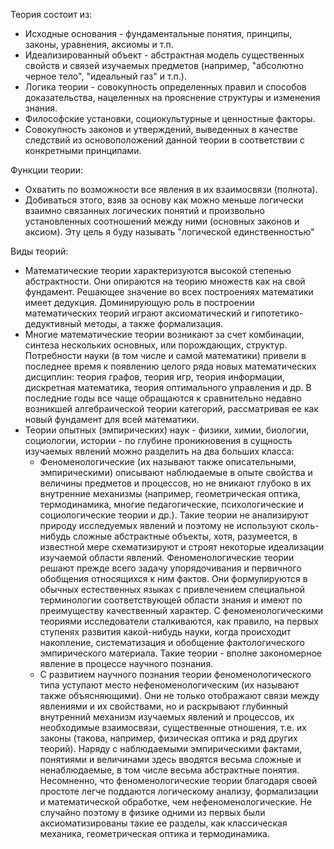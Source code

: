 Теория состоит из: 
- Исходные основания - фундаментальные понятия, принципы, законы, уравнения, аксиомы и т.п. 
- Идеализированный объект - абстрактная модель существенных свойств и связей изучаемых предметов (например, "абсолютно черное тело", "идеальный газ" и т.п.). 
- Логика теории - совокупность определенных правил и способов доказательства, нацеленных на прояснение структуры и изменения знания. 
- Философские установки, социокультурные и ценностные факторы. 
- Совокупность законов и утверждений, выведенных в качестве следствий из основоположений данной теории в соответствии с конкретными принципами.




Функции теории:
- Охватить по возможности все явления в их взаимосвязи  (полнота). 
- Добиваться этого, взяв за основу как можно меньше логически взаимно связанных логических понятий и произвольно установленных соотношений между ними (основных законов и аксиом). Эту цель я буду называть "логической единственностью"

Виды теорий:
- Математические теории характеризуются высокой степенью абстрактности. Они опираются на теорию множеств как на свой фундамент. Решающее значение во всех построениях математики имеет дедукция. Доминирующую роль в построении математических теорий играют аксиоматический и гипотетико-дедуктивный методы, а также формализация.
- Многие математические теории возникают за счет комбинации, синтеза нескольких основных, или порождающих, структур. Потребности науки (в том числе и самой математики) привели в последнее время к появлению целого ряда новых математических дисциплин: теория графов, теория игр, теория информации, дискретная математика, теория оптимального управления и др. В последние годы все чаще обращаются к сравнительно недавно возникшей алгебраической теории категорий, рассматривая ее как новый фундамент для всей математики.
- Теории опытных (эмпирических) наук - физики, химии, биологии, социологии, истории - по глубине проникновения в сущность изучаемых явлений можно разделить на два больших класса:
    - Феноменологические (их называют также описательными, эмпирическими) описывают наблюдаемые в опыте свойства и величины предметов и процессов, но не вникают глубоко в их внутренние механизмы (например, геометрическая оптика, термодинамика, многие педагогические, психологические и социологические теории и др.). Такие теории не анализируют природу исследуемых явлений и поэтому не используют сколь-нибудь сложные абстрактные объекты, хотя, разумеется, в известной мере схематизируют и строят некоторые идеализации изучаемой области явлений. Феноменологические теории решают прежде всего задачу упорядочивания и первичного обобщения относящихся к ним фактов. Они формулируются в обычных естественных языках с привлечением специальной терминологии соответствующей области знания и имеют по преимуществу качественный характер. С феноменологическими теориями исследователи сталкиваются, как правило, на первых ступенях развития какой-нибудь науки, когда происходит накопление, систематизация и обобщение фактологического эмпирического материала. Такие теории - вполне закономерное явление в процессе научного познания.
    - С развитием научного познания теории феноменологического типа уступают место нефеноменологическим (их называют также объясняющими). Они не только отображают связи между явлениями и их свойствами, но и раскрывают глубинный внутренний механизм изучаемых явлений и процессов, их необходимые взаимосвязи, существенные отношения, т.е. их законы (такова, например, физическая оптика и ряд других теорий). Наряду с наблюдаемыми эмпирическими фактами, понятиями и величинами здесь вводятся весьма сложные и ненаблюдаемые, в том числе весьма абстрактные понятия. Несомненно, что феноменологические теории благодаря своей простоте легче поддаются логическому анализу, формализации и математической обработке, чем нефеноменологические. Не случайно поэтому в физике одними из первых были аксиоматизированы такие ее разделы, как классическая механика, геометрическая оптика и термодинамика.
